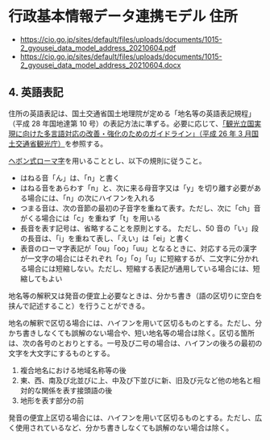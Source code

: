 # 行政基本情報データ連携モデル 住所

- https://cio.go.jp/sites/default/files/uploads/documents/1015-2_gyousei_data_model_address_20210604.pdf
- https://cio.go.jp/sites/default/files/uploads/documents/1015-2_gyousei_data_model_address_20210604.docx

## 4. 英語表記

住所の英語表記は、国土交通省国土地理院が定める「地名等の英語表記規程」（平成 28 年国地達第 10 号）の表記方法に準ずる。必要に応じて、[「観光立国実現に向けた多言語対応の改善・強化のためのガイドライン」（平成 26 年 3 月国土交通省観光庁）](https://www.mlit.go.jp/common/001029742.pdf)を参照する。

[ヘボン式ローマ字](観光立国実現に向けた多言語対応の改善・強化のためのガイドライン.md#ヘボン式ローマ字)を用いることとし、以下の規則に従うこと。

- はねる音「ん」は、「n」と書く
- はねる音をあらわす「n」と、次に来る母音字又は「y」を切り離す必要がある場合には、「n」の次にハイフンを入れる
- つまる音は、次の音節の最初の子音字を重ねて表す。ただし、次に「ch」音がくる場合には「c」を重ねず「t」を用いる
- 長音を表す記号は、省略することを原則とする。 ただし、50 音の「い」段の長音は、「i」を重ねて表し、「えい」は「ei」と書く
- 表音のローマ字表記が「ou」「oo」「uu」となるときに、対応する元の漢字が一文字の場合にはそれぞれ「o」「o」「u」に短縮するが、二文字に分かれる場合には短縮しない。ただし、短縮する表記が通用している場合には、短縮してもよい

地名等の解釈又は発音の便宜上必要なときは、分かち書き（語の区切りに空白を挟んで記述すること）を行うことができる。

地名の解釈で区切る場合には、ハイフンを用いて区切るものとする。ただし、分かち書きしなくても誤解のない場合や、短い地名等の場合は除く。区切る箇所は、次の各号のとおりとする。一号及び二号の場合は、ハイフンの後ろの最初の文字を大文字にするものとする。

1. 複合地名における地域名称等の後
2. 東、西、南及び北並びに上、中及び下並びに新、旧及び元など他の地名と相対的な関係を表す接頭語の後
3. 地形を表す部分の前

発音の便宜上区切る場合には、ハイフンを用いて区切るものとする。ただし、広く使用されているなど、分かち書きしなくても誤解のない場合は除く。

